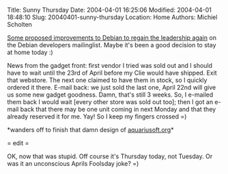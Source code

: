 Title: Sunny Thursday
Date: 2004-04-01 16:25:06
Modified: 2004-04-01 18:48:10
Slug: 20040401-sunny-thursday
Location: Home
Authors: Michiel Scholten

<p><a href="http://lists.debian.org/debian-devel/2004/debian-devel-200403/msg02440.html">Some proposed improvements to Debian to regain the leadership again</a> on the Debian developers mailinglist. Maybe it's been a good decision to stay at home today :)</p>
<p>News from the gadget front: first vendor I tried was sold out and I should have to wait until the 23rd of April before my Clie would have shipped. Exit that webstore. The next one claimed to have them in stock, so I quickly ordered it there. E-mail back: we just sold the last one, April 22nd will give us some new gadget goodness. Damn, that's still 3 weeks. So, I e-mailed them back I would wait [every other store was sold out too]; then I got an e-mail back that there may be one unit coming in next Monday and that they already reserved it for me. Yay! So I keep my fingers crossed =)</p>
<p>*wanders off to finish that damn design of <a href="/">aquariusoft.org</a>*</p>

<p>= edit =</p>
<p>OK, now that was stupid. Off course it's Thursday today, not Tuesday. Or was it an unconscious Aprils Foolsday joke? =)</p>
